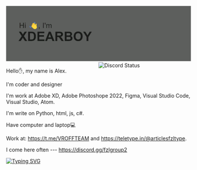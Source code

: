 <img src="header.png" alt="я иксдирбой">

<a href="https://discord.com/users/942853223469973504" target="_blank">
        <img width="50%" align="right" alt="Discord Status" src="https://lanyard.cnrad.dev/api/942853223469973504?bg=1f1f1f&borderRadius=5px">
  </a>
  
Hello✋, my name is Alex.

I'm coder and designer

I'm work at Adobe XD, Adobe Photoshope 2022, Figma, Visual Studio Code, Visual Studio, Atom.

I'm write on Python, html, js, c#.

Have computer and laptop💻

Work at: https://t.me/VROFFTEAM and https://teletype.in/@articlesfzltype.

I come here often --- https://discord.gg/fzlgroup2

<!--START_SECTION:waka-->

<!--END_SECTION:waka-->

[![Typing SVG](https://readme-typing-svg.herokuapp.com?color=%2336BCF7&lines=Love+Discord)](https://git.io/typing-svg)

<!--START_SECTION:waka-->
<!--END_SECTION:waka-->
